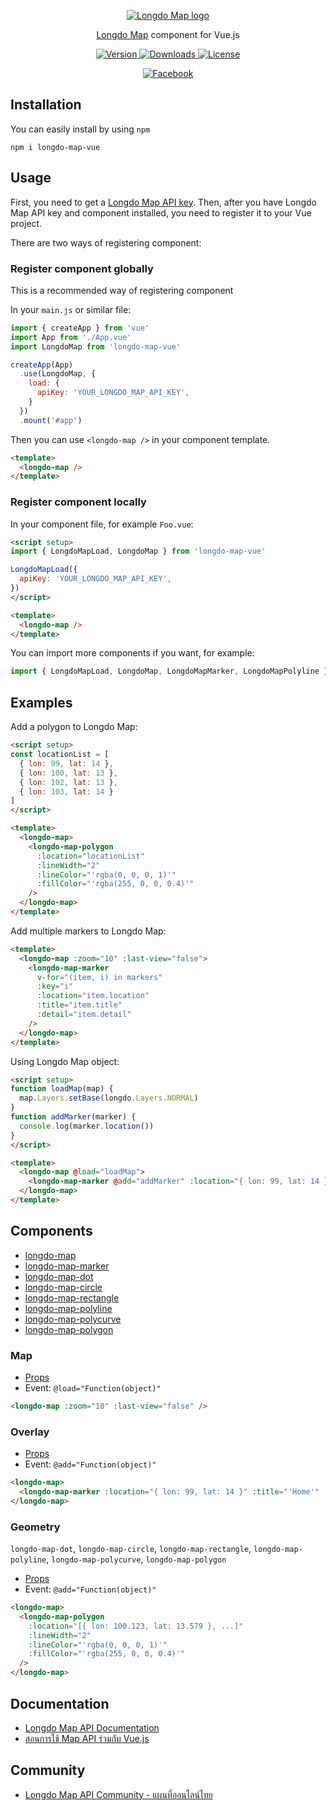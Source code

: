 <p align="center">
  <a href="https://map.longdo.com/products" target="_blank" rel="noopener noreferrer">
    <img src="https://map.longdo.com/themes/longdo/logo.png" alt="Longdo Map logo">
  </a>
</p>

<p align="center">
  <a href="https://map.longdo.com/" target="_blank" rel="noopener noreferrer">Longdo Map</a> component for Vue.js
</p>

<p align="center">
  <a href="https://www.npmjs.com/package/longdo-map-vue">
    <img src="https://img.shields.io/npm/v/longdo-map-vue?color=3894ee" alt="Version">
  </a>
  <a href="https://www.npmjs.com/package/longdo-map-vue">
    <img src="https://img.shields.io/npm/dt/longdo-map-vue?color=3894ee" alt="Downloads">
  </a>
  <a href="https://github.com/MetamediaTechnology/longdo-map-vue/blob/master/LICENSE">
    <img src="https://img.shields.io/npm/l/longdo-map-vue?color=3894ee" alt="License">
  </a>
</p>
<p align="center">
  <a href="https://www.facebook.com/groups/708165893234850">
    <img src="https://img.shields.io/badge/Community-3894ee?logo=facebook" alt="Facebook">
  </a>
</p>

## Installation
You can easily install by using `npm`
```cli
npm i longdo-map-vue
```

## Usage
First, you need to get a [Longdo Map API key](https://map.longdo.com/console/). Then, after you have Longdo Map API key and component installed, you need to register it to your Vue project.

There are two ways of registering component:

### Register component globally
This is a recommended way of registering component

In your `main.js` or similar file:
```js
import { createApp } from 'vue'
import App from './App.vue'
import LongdoMap from 'longdo-map-vue'

createApp(App)
  .use(LongdoMap, {
    load: {
      apiKey: 'YOUR_LONGDO_MAP_API_KEY',
    }
  })
  .mount('#app')

```
Then you can use `<longdo-map />` in your component template.
```html
<template>
  <longdo-map />
</template>
```

### Register component locally
In your component file, for example `Foo.vue`:
```html
<script setup>
import { LongdoMapLoad, LongdoMap } from 'longdo-map-vue'

LongdoMapLoad({
  apiKey: 'YOUR_LONGDO_MAP_API_KEY',
})
</script>

<template>
  <longdo-map />
</template>
```
You can import more components if you want, for example:

```js
import { LongdoMapLoad, LongdoMap, LongdoMapMarker, LongdoMapPolyline } from 'longdo-map-vue'
```

## Examples
Add a polygon to Longdo Map:

```html
<script setup>
const locationList = [
  { lon: 99, lat: 14 },
  { lon: 100, lat: 13 },
  { lon: 102, lat: 13 },
  { lon: 103, lat: 14 }
]
</script>

<template>
  <longdo-map>
    <longdo-map-polygon
      :location="locationList"
      :lineWidth="2"
      :lineColor="'rgba(0, 0, 0, 1)'"
      :fillColor="'rgba(255, 0, 0, 0.4)'"
    />
  </longdo-map>
</template>
```

Add multiple markers to Longdo Map:

```html
<template>
  <longdo-map :zoom="10" :last-view="false">
    <longdo-map-marker
      v-for="(item, i) in markers"
      :key="i"
      :location="item.location"
      :title="item.title"
      :detail="item.detail"
    />
  </longdo-map>
</template>
```

Using Longdo Map object:

```html
<script setup>
function loadMap(map) {
  map.Layers.setBase(longdo.Layers.NORMAL)
}
function addMarker(marker) {
  console.log(marker.location())
}
</script>

<template>
  <longdo-map @load="loadMap">
    <longdo-map-marker @add="addMarker" :location="{ lon: 99, lat: 14 }" />
  </longdo-map>
</template>
```

## Components
* [longdo-map](#map)
* [longdo-map-marker](#overlay)
* [longdo-map-dot](#geometry)
* [longdo-map-circle](#geometry)
* [longdo-map-rectangle](#geometry)
* [longdo-map-polyline](#geometry)
* [longdo-map-polycurve](#geometry)
* [longdo-map-polygon](#geometry)

### Map
- [Props](http://api.longdo.com/map/doc/ref.php#MapOptions)
- Event: `@load="Function(object)"`
```html
<longdo-map :zoom="10" :last-view="false" />
```

### Overlay
- [Props](http://api.longdo.com/map/doc/ref.php#MarkerOptions)
- Event: `@add="Function(object)"`
```html
<longdo-map>
  <longdo-map-marker :location="{ lon: 99, lat: 14 }" :title="'Home'" :detail="'My home'" />
</longdo-map>
```

### Geometry
`longdo-map-dot`, `longdo-map-circle`, `longdo-map-rectangle`, `longdo-map-polyline`, `longdo-map-polycurve`, `longdo-map-polygon`

- [Props](http://api.longdo.com/map/doc/ref.php#GeometryOptions)
- Event: `@add="Function(object)"`
```html
<longdo-map>
  <longdo-map-polygon
    :location="[{ lon: 100.123, lat: 13.579 }, ...]"
    :lineWidth="2"
    :lineColor="'rgba(0, 0, 0, 1)'"
    :fillColor="'rgba(255, 0, 0, 0.4)'"
  />
</longdo-map>
```

## Documentation
* [Longdo Map API Documentation](https://map.longdo.com/docs/)
* [สอนการใช้ Map API ร่วมกับ Vue.js](https://map.longdo.com/blog/2019/12/03/longdo-map-api-vue-js/)

## Community
* [Longdo Map API Community - แผนที่ออนไลน์ไทย](https://www.facebook.com/groups/708165893234850)
